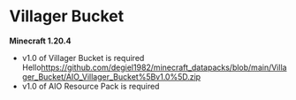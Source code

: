 # Villager Bucket

**Minecraft 1.20.4**

- v1.0 of Villager Bucket is required
  <url>Hello<https://github.com/degiel1982/minecraft_datapacks/blob/main/Villager_Bucket/AIO_Villager_Bucket%5Bv1.0%5D.zip>
- v1.0 of AIO Resource Pack is required

